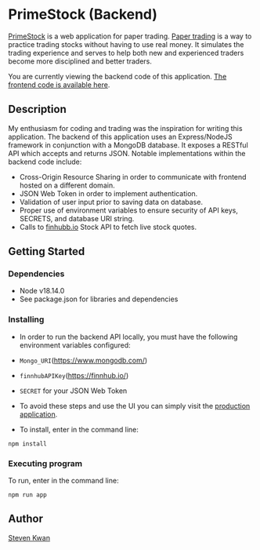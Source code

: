 # PrimeStock (Backend)

[PrimeStock](https://primestock.vercel.app/) is a web application for paper trading. [Paper trading](https://en.wikipedia.org/wiki/Stock_market_simulator) is a way to practice trading stocks without having to use real money. It simulates the trading experience and serves to help both new and experienced traders become more disciplined and better traders.

You are currently viewing the backend code of this application. [The frontend code is available here](https://github.com/stkwan/frontend-stock-primer-ai).

## Description

My enthusiasm for coding and trading was the inspiration for writing this application. The backend of this application uses an Express/NodeJS framework in conjunction with a MongoDB database. It exposes a RESTful API which accepts and returns JSON. Notable implementations within the backend code include:

* Cross-Origin Resource Sharing in order to communicate with frontend hosted on a different domain.
* JSON Web Token in order to implement authentication.
* Validation of user input prior to saving data on database.
* Proper use of environment variables to ensure security of API keys, SECRETS, and database URI string.
* Calls to [finhubb.io](https://finnhub.io/) Stock API to fetch live stock quotes.

## Getting Started

### Dependencies

* Node v18.14.0
* See package.json for libraries and dependencies

### Installing

* In order to run the backend API locally, you must have the following environment variables configured:
* `Mongo_URI`(https://www.mongodb.com/)
* `finnhubAPIKey`(https://finnhub.io/)
* `SECRET` for your JSON Web Token

* To avoid these steps and use the UI you can simply visit the [production application](https://primestock.vercel.app/).

* To install, enter in the command line:

```
npm install
```

### Executing program
To run, enter in the command line:

```
npm run app
```

## Author

[Steven Kwan](https://github.com/stkwan)

